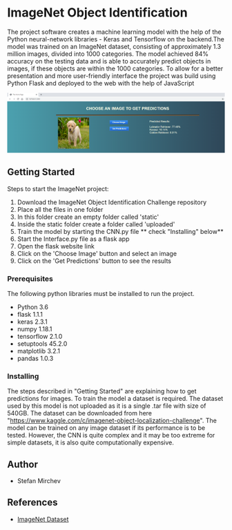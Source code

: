 # ImageNet Object Identification 
The project software creates a machine learning model with the help of the Python neural-network libraries - Keras and Tensorflow on the backend.The model was trained on an ImageNet dataset, consisting of approximately 1.3 million images, divided into 1000 categories. The model achieved 84% accuracy on the testing data and is able to accurately predict objects in images, if these objects are within the 1000 categories. To allow for a better presentation and more user-friendly interface the project was build using Python Flask and deployed to the web with the help of JavaScript

<img src="https://github.com/smmirchev/ImageNet-Object-Identification/blob/master/images/Interface.png">

## Getting Started
Steps to start the ImageNet project:
1. Download the ImageNet Object Identification Challenge repository
2. Place all the files in one folder
3. In this folder create an empty folder called 'static'
4. Inside the static folder create a folder called 'uploaded'
5. Train the model by starting the CNN.py file ** check "Installing" below**
6. Start the Interface.py file as a flask app
7. Open the flask website link
8. Click on the 'Choose Image' button and select an image
9. Click on the 'Get Predictions' button to see the results 


### Prerequisites
The following python libraries must be installed to run the project.
* Python 3.6
* flask 1.1.1
* keras 2.3.1
* numpy 1.18.1
* tensorflow 2.1.0
* setuptools 45.2.0
* matplotlib 3.2.1
* pandas 1.0.3

### Installing
The steps described in "Getting Started" are explaining how to get predictions for images. To train the model a dataset is required. The dataset used by this model is not uploaded as it is a single .tar file with size of 540GB. The dataset can be downloaded from here "https://www.kaggle.com/c/imagenet-object-localization-challenge". The model can be trained on any image dataset if its performance is to be tested. However, the CNN is quite complex and it may be too extreme for simple datasets, it is also quite computationally expensive.

## Author
* Stefan Mirchev

## References
* [ImageNet Dataset](https://www.kaggle.com/c/imagenet-object-localization-challenge)
